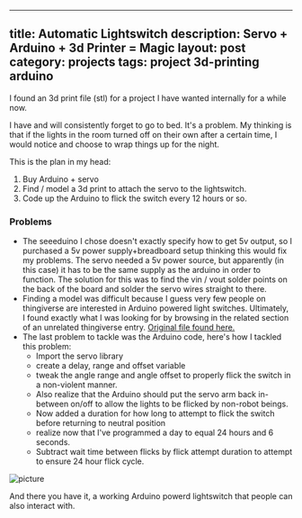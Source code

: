 ______________________________________________________________________

## title: Automatic Lightswitch description: Servo + Arduino + 3d Printer = Magic layout: post category: projects tags: project 3d-printing arduino

I found an 3d print file (stl) for a project I have wanted internally for a while now.

I have and will consistently forget to go to bed. It's a problem. My thinking is that if the lights in the room turned off on their own after a certain time, I would notice and choose to wrap things up for the night.

This is the plan in my head:

1. Buy Arduino + servo
1. Find / model a 3d print to attach the servo to the lightswitch.
1. Code up the Arduino to flick the switch every 12 hours or so.

### Problems

- The seeeduino I chose doesn't exactly specify how to get 5v output, so I purchased a 5v power supply+breadboard setup thinking this would fix my problems. The servo needed a 5v power source, but apparently (in this case) it has to be the same supply as the arduino in order to function. The solution for this was to find the vin / vout solder points on the back of the board and solder the servo wires straight to there.
- Finding a model was difficult because I guess very few people on thingiverse are interested in Arduino powered light switches. Ultimately, I found exactly what I was looking for by browsing in the related section of an unrelated thingiverse entry. [Original file found here.](https://www.thingiverse.com/thing:1156995)
- The last problem to tackle was the Arduino code, here's how I tackled this problem:
  - Import the servo library
  - create a delay, range and offset variable
  - tweak the angle range and angle offset to properly flick the switch in a non-violent manner.
  - Also realize that the Arduino should put the servo arm back in-between on/off to allow the lights to be flicked by non-robot beings.
  - Now added a duration for how long to attempt to flick the switch before returning to neutral position
  - realize now that I've programmed a day to equal 24 hours and 6 seconds.
  - Subtract wait time between flicks by flick attempt duration to attempt to ensure 24 hour flick cycle.

![picture](/assets/images/projects/switch.jpg)

And there you have it, a working Arduino powerd lightswitch that people can also interact with.
